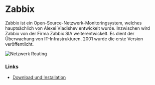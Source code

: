 # Zabbix

Zabbix ist ein Open-Source-Netzwerk-Monitoringsystem, welches hauptsächlich von Alexei Vladishev entwickelt wurde. Inzwischen wird Zabbix von der Firma Zabbix SIA weiterentwickelt. Es dient der Überwachung von IT-Infrastrukturen. 2001 wurde die erste Version veröffentlicht.

![Netzwerk Routing]([GIMA_FW_Transfernetz.drawio.png](https://upload.wikimedia.org/wikipedia/commons/1/1c/Dashboard_graphs_v4_dark_1.png))

### Links
+ [Download und Installation](https://www.zabbix.com/download)
